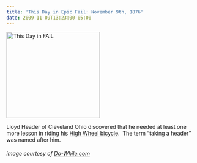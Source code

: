 ```yaml
---
title: 'This Day in Epic Fail: November 9th, 1876'
date: 2009-11-09T13:23:00-05:00
---
```

[<img loading="lazy" title="This Day in FAIL" border="0" alt="This Day in FAIL" src="https://i1.wp.com/lh6.ggpht.com/_natoSxTaPFU/SvgX0veb2BI/AAAAAAAAAXk/gNxr7HoOAds/This%20Day%20in%20FAIL_thumb.png?resize=244%2C226" width="244" height="226"   />](https://i0.wp.com/lh5.ggpht.com/_natoSxTaPFU/SvgX0Kzgu6I/AAAAAAAAAXg/Qbqvb7ny69Q/s1600-h/This%20Day%20in%20FAIL%5B2%5D.png) 

Lloyd Header of Cleveland Ohio discovered that he needed at least one more lesson in riding his [High Wheel bicycle](http://en.wikipedia.org/wiki/Penny-farthing).  The term “taking a header” was named after him.

###### image courtesy of [Do-While.com](http://do-while.com/)

